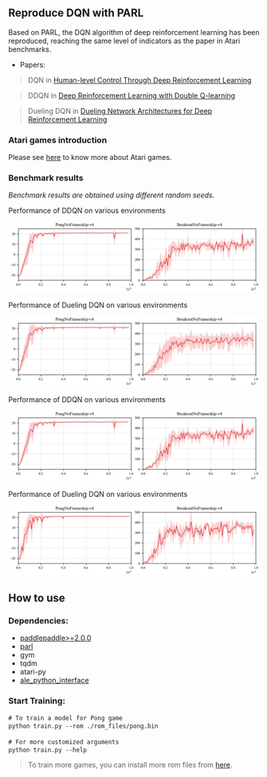 ## Reproduce DQN with PARL
Based on PARL, the DQN algorithm of deep reinforcement learning has been reproduced, reaching the same level of indicators as the paper in Atari benchmarks.

+ Papers: 

> DQN in [Human-level Control Through Deep Reinforcement Learning](http://www.nature.com/nature/journal/v518/n7540/full/nature14236.html)

> DDQN in [Deep Reinforcement Learning with Double Q-learning](https://arxiv.org/abs/1509.06461)

> Dueling DQN in [Dueling Network Architectures for Deep Reinforcement Learning](https://arxiv.org/abs/1511.06581)

### Atari games introduction
Please see [here](https://gym.openai.com/envs/#atari) to know more about Atari games.

### Benchmark results

*Benchmark results are obtained using different random seeds.*

Performance of DDQN on various environments

<p align="center">
<img src=".benchmark/DDQN.png" alt="result" width="1200"/>
</p>

Performance of Dueling DQN on various environments

<p align="center">
<img src=".benchmark/DQN.png" alt="result"/>
</p>

Performance of DDQN on various environments

<p align="center">
<img src=".benchmark/DDQN.png" alt="result"/>
</p>

Performance of Dueling DQN on various environments

<p align="center">
<img src=".benchmark/Dueling DQN.png" alt="result"/>
</p>

## How to use
### Dependencies:
+ [paddlepaddle>=2.0.0](https://github.com/PaddlePaddle/Paddle)
+ [parl](https://github.com/PaddlePaddle/PARL)
+ gym
+ tqdm
+ atari-py
+ [ale_python_interface](https://github.com/mgbellemare/Arcade-Learning-Environment)


### Start Training:
```
# To train a model for Pong game
python train.py --rom ./rom_files/pong.bin

# For more customized arguments
python train.py --help
```

> To train more games, you can install more rom files from [here](https://github.com/openai/atari-py/tree/master/atari_py/atari_roms).
